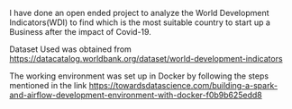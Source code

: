 I have done an open ended project to analyze the World Development Indicators(WDI) to find which is the most suitable country to start up a Business after the impact of Covid-19.

Dataset Used was obtained from https://datacatalog.worldbank.org/dataset/world-development-indicators

The working environment was set up in Docker by following the steps mentioned in the link https://towardsdatascience.com/building-a-spark-and-airflow-development-environment-with-docker-f0b9b625edd8
